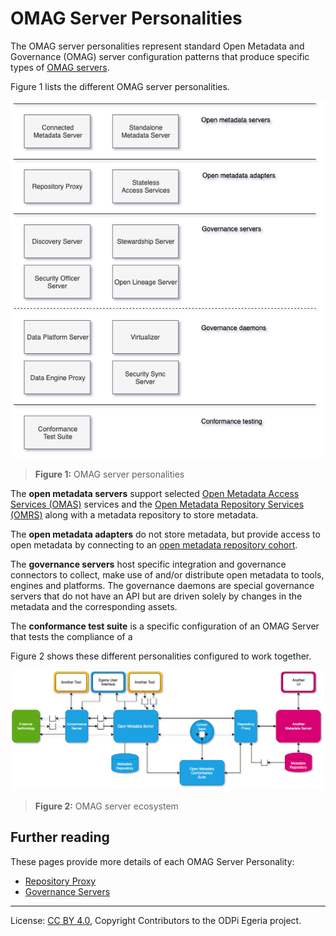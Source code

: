 <!-- SPDX-License-Identifier: CC-BY-4.0 -->
<!-- Copyright Contributors to the ODPi Egeria project. -->


# OMAG Server Personalities

The OMAG server personalities represent standard Open Metadata and Governance (OMAG) server configuration
patterns that produce specific types of [OMAG servers](omag-server.md).

Figure 1 lists the different OMAG server personalities.

![Figure 1](omag-server-personalities.png)
> **Figure 1:** OMAG server personalities

The **open metadata servers** support selected [Open Metadata Access Services (OMAS)](../../../access-services)
services and the [Open Metadata Repository Services (OMRS)](../../../repository-services) along with a metadata
repository to store metadata.

The **open metadata adapters** do not store metadata, but provide access to open metadata by connecting to an
[open metadata repository cohort](../../../repository-services/docs/open-metadata-repository-cohort.md).

The **governance servers** host specific integration and governance connectors to collect,
make use of and/or distribute open metadata to tools, engines and platforms.
The governance daemons are special governance servers that do not have an API but are driven solely by
changes in the metadata and the corresponding assets.

The **conformance test suite** is a specific configuration of an OMAG Server that tests the compliance of a  

Figure 2 shows these different personalities configured to work together.

![Figure 2](egeria-operations-server-ecosystem.png)
> **Figure 2:** OMAG server ecosystem

## Further reading

These pages provide more details of each OMAG Server Personality:

* [Repository Proxy](repository-proxy.md)
* [Governance Servers](../../../governance-servers/docs)

----
License: [CC BY 4.0](https://creativecommons.org/licenses/by/4.0/),
Copyright Contributors to the ODPi Egeria project.